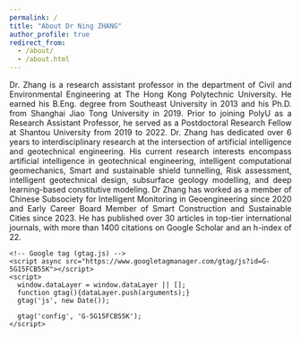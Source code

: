 ```yaml
---
permalink: /
title: "About Dr Ning ZHANG"
author_profile: true
redirect_from: 
  - /about/
  - /about.html
---
```



<p style="text-align: justify;">
Dr. Zhang is a research assistant professor in the department of Civil and Environmental Engineering at The Hong Kong Polytechnic University. He earned his B.Eng. degree from Southeast University in 2013 and his Ph.D. from Shanghai Jiao Tong University in 2019. Prior to joining PolyU as a Research Assistant Professor, he served as a Postdoctoral Research Fellow at Shantou University from 2019 to 2022. Dr. Zhang has dedicated over 6 years to interdisciplinary research at the intersection of artificial intelligence and geotechnical engineering. His current research interests encompass artificial intelligence in geotechnical engineering, intelligent computational geomechanics, Smart and sustainable shield tunnelling, Risk assessment, intelligent geotechnical design, subsurface geology modelling, and deep learning-based constitutive modeling. Dr Zhang has worked as a member of Chinese Subsociety for Intelligent Monitoring in Geoengineering since 2020 and Early Career Board Member of Smart Construction and Sustainable Cities since 2023. He has published over 30 articles in top-tier international journals, with more than 1400 citations on Google Scholar and an h-index of 22. 
</p>

<html lang="en">
<head>
    <meta charset="UTF-8">
    <meta name="viewport" content="width=device-width, initial-scale=1.0">
    <title>About Dr Ning ZHANG</title>    
    
    <!-- Google tag (gtag.js) -->
    <script async src="https://www.googletagmanager.com/gtag/js?id=G-5G15FCB55K"></script>
    <script>
      window.dataLayer = window.dataLayer || [];
      function gtag(){dataLayer.push(arguments);}
      gtag('js', new Date());

      gtag('config', 'G-5G15FCB55K');
    </script>
</head>
<body>
    <!-- Your Markdown Content Goes Here -->
</body>
</html>


<script type='text/javascript' id='clustrmaps' src='//cdn.clustrmaps.com/map_v2.js?cl=fbfac5&w=557&t=tt&d=gdq25fKq62XQrXLqW06LUMP2yVIVS0rDEUt3XHYxqU8&co=a8d1ee&ct=ffffff'></script>

